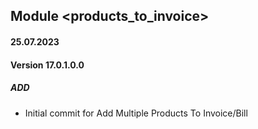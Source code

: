 ## Module <products_to_invoice>

#### 25.07.2023
#### Version 17.0.1.0.0
##### ADD
- Initial commit for Add Multiple Products To Invoice/Bill
